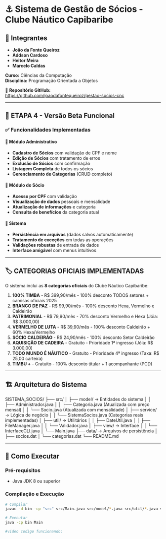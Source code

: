 # ⚓ Sistema de Gestão de Sócios - Clube Náutico Capibaribe

## 👥 Integrantes
- **João da Fonte Queiroz**  
- **Addson Cardoso**  
- **Heitor Meira**  
- **Marcelo Caldas**  

**Curso:** Ciências da Computação  
**Disciplina:** Programação Orientada a Objetos  

📁 **Repositório GitHub:**  
https://github.com/joaodafontequeiroz/gestao-socios-cnc

---

## 🎯 ETAPA 4 - Versão Beta Funcional

### ✅ Funcionalidades Implementadas

#### 🔧 Módulo Administrativo
- **Cadastro de Sócios** com validação de CPF e nome
- **Edição de Sócios** com tratamento de erros
- **Exclusão de Sócios** com confirmação
- **Listagem Completa** de todos os sócios
- **Gerenciamento de Categorias** (CRUD completo)

#### 👤 Módulo do Sócio
- **Acesso por CPF** com validação
- **Visualização de dados** pessoais e mensalidade
- **Atualização de informações** e categoria
- **Consulta de benefícios** da categoria atual

#### 💾 Sistema
- **Persistência em arquivos** (dados salvos automaticamente)
- **Tratamento de exceções** em todas as operações
- **Validações robustas** de entrada de dados
- **Interface amigável** com menus intuitivos

---

## 🏷️ CATEGORIAS OFICIAIS IMPLEMENTADAS

O sistema inclui as **8 categorias oficiais** do Clube Náutico Capibaribe:

1. **100% TIMBA** - R$ 399,90/mês - 100% desconto TODOS setores + camisas oficiais 2025
2. **BRANCO DE PAZ** - R$ 99,90/mês - 100% desconto Hexa, Vermelho e Caldeirão
3. **PATRIMONIAL** - R$ 79,90/mês - 70% desconto Vermelho e Hexa (Jóia: R$ 3.000,00)
4. **VERMELHO DE LUTA** - R$ 39,90/mês - 100% desconto Caldeirão + 60% Hexa/Vermelho
5. **SÓCIO CALDEIRÃO** - R$ 24,90/mês - 100% desconto Setor Caldeirão
6. **AQUISIÇÃO DE CADEIRA** - Gratuito - Prioridade 1ª ingresso (Jóia: R$ 3.000,00)
7. **TODO MUNDO É NÁUTICO** - Gratuito - Prioridade 4ª ingresso (Taxa: R$ 25,00 carteira)
8. **TIMBU +** - Gratuito - 100% desconto titular + 1 acompanhante (PCD)

---

## 🏗️ Arquitetura do Sistema

SISTEMA_SOCIOS/
├── src/
│ ├── model/ → Entidades do sistema
│ │ ├── Administrador.java
│ │ ├── Categoria.java (Atualizada com preço mensal)
│ │ └── Socio.java (Atualizada com mensalidade)
│ ├── service/ → Lógica de negócio
│ │ └── SistemaSocios.java (Categorias reais implementadas)
│ ├── util/ → Utilitários
│ │ ├── DateUtil.java
│ │ ├── FileManager.java
│ │ └── Validador.java
│ ├── view/ → Interface
│ │ └── InterfaceCLI.java
│ └── Main.java
├── data/ → Arquivos de persistência
│ ├── socios.dat
│ └── categorias.dat
└── README.md

---

## 🚀 Como Executar

### Pré-requisitos
- Java JDK 8 ou superior

### Compilação e Execução
```bash
# Compilar
javac -d bin -cp "src" src/Main.java src/model/*.java src/util/*.java src/service/*.java src/view/*.java

# Executar
java -cp bin Main

#video codigo funcionando: 
